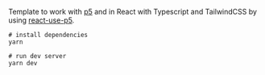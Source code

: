 Template to work with [p5](https://p5js.org/) and in React with Typescript and TailwindCSS by using [react-use-p5](https://github.com/zenoplex/react-use-p5).

```
# install dependencies
yarn

# run dev server
yarn dev
```
